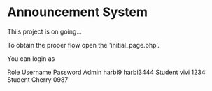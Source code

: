 # Announcement System
 Thiis project is on going...


To obtain the proper flow open the  'initial_page.php'.

You can login as 

Role              Username                 Password
Admin              harbi9                  harbi3444
Student            vivi                     1234
Student            Cherry                   0987



